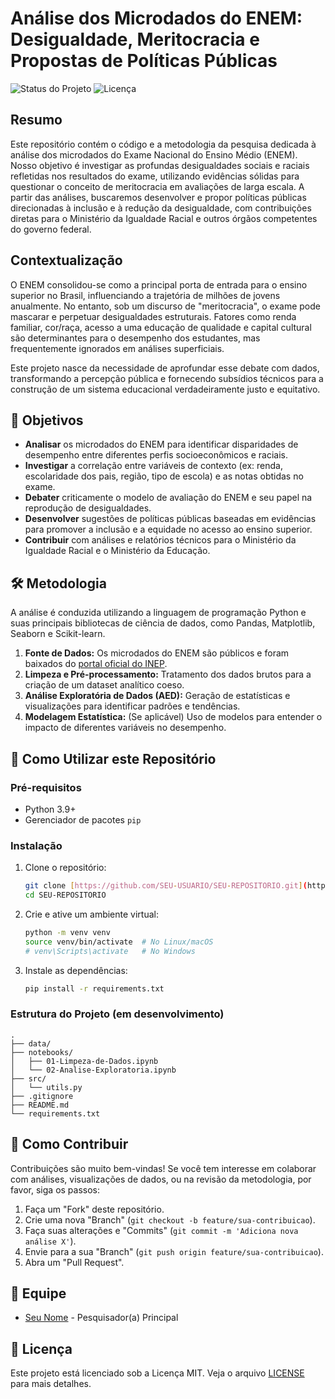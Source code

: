 # Análise dos Microdados do ENEM: Desigualdade, Meritocracia e Propostas de Políticas Públicas

![Status do Projeto](https://img.shields.io/badge/status-em%20desenvolvimento-yellow)
![Licença](https://img.shields.io/badge/licen%C3%A7a-MIT-blue)

## Resumo

Este repositório contém o código e a metodologia da pesquisa dedicada à análise dos microdados do Exame Nacional do Ensino Médio (ENEM). Nosso objetivo é investigar as profundas desigualdades sociais e raciais refletidas nos resultados do exame, utilizando evidências sólidas para questionar o conceito de meritocracia em avaliações de larga escala. A partir das análises, buscaremos desenvolver e propor políticas públicas direcionadas à inclusão e à redução da desigualdade, com contribuições diretas para o Ministério da Igualdade Racial e outros órgãos competentes do governo federal.

## Contextualização

O ENEM consolidou-se como a principal porta de entrada para o ensino superior no Brasil, influenciando a trajetória de milhões de jovens anualmente. No entanto, sob um discurso de "meritocracia", o exame pode mascarar e perpetuar desigualdades estruturais. Fatores como renda familiar, cor/raça, acesso a uma educação de qualidade e capital cultural são determinantes para o desempenho dos estudantes, mas frequentemente ignorados em análises superficiais.

Este projeto nasce da necessidade de aprofundar esse debate com dados, transformando a percepção pública e fornecendo subsídios técnicos para a construção de um sistema educacional verdadeiramente justo e equitativo.

## 🎯 Objetivos

- **Analisar** os microdados do ENEM para identificar disparidades de desempenho entre diferentes perfis socioeconômicos e raciais.
- **Investigar** a correlação entre variáveis de contexto (ex: renda, escolaridade dos pais, região, tipo de escola) e as notas obtidas no exame.
- **Debater** criticamente o modelo de avaliação do ENEM e seu papel na reprodução de desigualdades.
- **Desenvolver** sugestões de políticas públicas baseadas em evidências para promover a inclusão e a equidade no acesso ao ensino superior.
- **Contribuir** com análises e relatórios técnicos para o Ministério da Igualdade Racial e o Ministério da Educação.

## 🛠️ Metodologia

A análise é conduzida utilizando a linguagem de programação Python e suas principais bibliotecas de ciência de dados, como Pandas, Matplotlib, Seaborn e Scikit-learn.

1.  **Fonte de Dados:** Os microdados do ENEM são públicos e foram baixados do [portal oficial do INEP](https://www.gov.br/inep/pt-br/acesso-a-informacao/dados-abertos/microdados/enem).
2.  **Limpeza e Pré-processamento:** Tratamento dos dados brutos para a criação de um dataset analítico coeso.
3.  **Análise Exploratória de Dados (AED):** Geração de estatísticas e visualizações para identificar padrões e tendências.
4.  **Modelagem Estatística:** (Se aplicável) Uso de modelos para entender o impacto de diferentes variáveis no desempenho.

## 🚀 Como Utilizar este Repositório

### Pré-requisitos

- Python 3.9+
- Gerenciador de pacotes `pip`

### Instalação

1.  Clone o repositório:
    ```bash
    git clone [https://github.com/SEU-USUARIO/SEU-REPOSITORIO.git](https://github.com/SEU-USUARIO/SEU-REPOSITORIO.git)
    cd SEU-REPOSITORIO
    ```

2.  Crie e ative um ambiente virtual:
    ```bash
    python -m venv venv
    source venv/bin/activate  # No Linux/macOS
    # venv\Scripts\activate   # No Windows
    ```

3.  Instale as dependências:
    ```bash
    pip install -r requirements.txt
    ```

### Estrutura do Projeto (em desenvolvimento)

```
.
├── data/
├── notebooks/
│   ├── 01-Limpeza-de-Dados.ipynb
│   └── 02-Analise-Exploratoria.ipynb
├── src/
│   └── utils.py
├── .gitignore
├── README.md
└── requirements.txt
```

## 🤝 Como Contribuir

Contribuições são muito bem-vindas! Se você tem interesse em colaborar com análises, visualizações de dados, ou na revisão da metodologia, por favor, siga os passos:

1.  Faça um "Fork" deste repositório.
2.  Crie uma nova "Branch" (`git checkout -b feature/sua-contribuicao`).
3.  Faça suas alterações e "Commits" (`git commit -m 'Adiciona nova análise X'`).
4.  Envie para a sua "Branch" (`git push origin feature/sua-contribuicao`).
5.  Abra um "Pull Request".

## 👥 Equipe

- [Seu Nome](link-para-seu-github-ou-linkedin) - Pesquisador(a) Principal

## 📜 Licença

Este projeto está licenciado sob a Licença MIT. Veja o arquivo [LICENSE](LICENSE) para mais detalhes.
